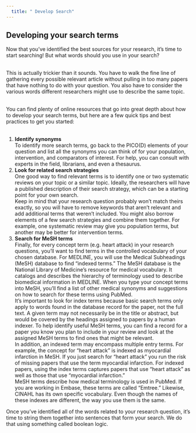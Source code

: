 ```yaml
---
  title: " Develop Search"
---
```


##  Developing your search terms

Now that you’ve identified the best sources for your research, it’s time to start searching! But what words should you use in your search? <br><br>

This is actually trickier than it sounds. You have to walk the fine line of gathering every possible relevant article without pulling in too many papers that have nothing to do with your question. You also have to consider the various words different researchers might use to describe the same topic. <br><br>

You can find plenty of online resources that go into great depth about how to develop your search terms, but here are a few quick tips and best practices to get you started:<br><br>

1. **Identify synonyms**<br>To identify more search terms, go back to the PICO(D) elements of your question and list all the synonyms you can think of for your population, intervention, and comparators of interest.  For help, you can consult with experts in the field, librarians, and even a thesaurus.<br>
2. **Look for related search strategies**<br>One good way to find relevant terms is to identify one or two systematic reviews on your topic or a similar topic. Ideally, the researchers will have a published description of their search strategy, which can be a starting point for your own search.  <br>
Keep in mind that your research question probably won’t match theirs exactly, so you will have to remove keywords that aren’t relevant and add additional terms that weren’t included. You might also borrow elements of a few search strategies and combine them together.  For example, one systematic review may give you population terms, but another may be better for intervention terms.<br>
3. **Search for MeSH terms**<br>Finally, for every concept term (e.g. heart attack) in your research questions, you’ll want to find terms in the controlled vocabulary of your chosen database. For MEDLINE, you will use the Medical Subheadings (MeSH) database to find “indexed terms.”  The MeSH database is the National Library of Medicine’s resource for medical vocabulary. It catalogs and describes the hierarchy of terminology used to describe biomedical information in MEDLINE. When you type your concept terms into MeSH, you’ll find a list of other medical synonyms and suggestions on how to search for these terms using PubMed.<br>
It’s important to look for index terms because basic search terms only apply to words found in the database record for the paper, not the full text.  A given term may not necessarily be in the title or abstract, but would be covered by the headings assigned to papers by a human indexer.  To help identify useful MeSH terms, you can find a record for a paper you know you plan to include in your review and look at the assigned MeSH terms to find ones that might be relevant. <br>In addition, an indexed term may encompass multiple entry terms. For example, the concept for “heart attack” is indexed as myocardial infarction in MeSH. If you just search for “heart attack” you run the risk of missing papers that use the term myocardial infarction. For indexed papers, using the index terms captures papers that use “heart attack” as well as those that use “myocardial infarction.”<br>
MeSH terms describe how medical terminology is used in PubMed. If you are working in Embase, these terms are called “Emtree.” Likewise, CINAHL has its own specific vocabulary. Even though the names of these indexes are different, the way you use them is the same.



Once you’ve identified all of the words related to your research question, it’s time to string them together into sentences that form your search. We do that using something called boolean logic.
